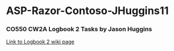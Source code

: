 # ASP-Razor-Contoso-JHuggins11
### CO550 CW2A Logbook 2 Tasks by Jason Huggins
[Link to Logbook 2 wiki page](https://github.com/BNU-550/ASP-Razor-CurrencyConverter-JHuggins11/wiki/Logbook-2)
